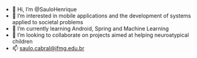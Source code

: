 - 👋 Hi, I’m @SauloHenrique
- 👀 I’m interested in mobile applications and the development of systems applied to societal problems
- 🌱 I’m currently learning Android, Spring and Machine Learning
- 💞️ I’m looking to collaborate on projects aimed at helping neuroatypical children
- 📫 saulo.cabral@ifmg.edu.br

<!---
SauloHenrique/SauloHenrique is a ✨ special ✨ repository because its `README.md` (this file) appears on your GitHub profile.
You can click the Preview link to take a look at your changes.
--->
